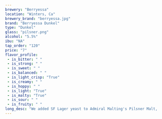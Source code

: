 ```yaml
---
brewery: "Berryessa"
location: "Winters, Ca"
brewery_brand: "berryessa.jpg"
brand: "Berryessa Dunkel"
type: "Dunkel"
glass: "pilsner.png"
alcohol: "5.5%"
ibu: "NA"
tap_order: "120"
price: "7"
flavor_profile:
 - is_bitter: " "
 - is_strong: " "
 - is_sweet: " "
 - is_balanced: " "
 - is_light_crisp: "True"
 - is_creamy: " "
 - is_hoppy: " "
 - is_light: "True"
 - is_malty: "True"
 - is_sour: " "
 - is_fruity: " "
long_desc: "We added SF Lager yeast to Admiral Malting's Pilsner Malt, Vienna, Chocolate Rye and Chocolate Wheat to create a smooth Dunkel with enough body to stand up to cold Winter nights."
---
```


